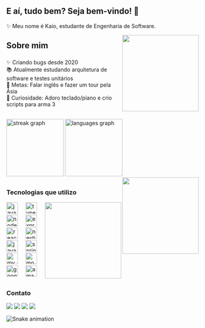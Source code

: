 <h2 align="left">E aí, tudo bem? Seja bem-vindo! 👋</h2>
<p align="left">✨ Meu nome é Kaio, estudante de Engenharia de Software. </p>
<img align="right" height="200" src="https://media.tenor.com/jrkxb7RQrsoAAAAi/jesus-jesus-saves.gif"  />

###

<h2 align="left">Sobre mim</h2>

###

<p align="left">✨ Criando bugs desde 2020<br>📚 Atualmente estudando arquitetura de software e testes unitários<br>🎯 Metas: Falar inglês e fazer um tour pela Ásia<br>🎲 Curiosidade: Adoro teclado/piano e crio scripts para arma 3</p>

##

<div align="left">
  <img src="https://streak-stats.demolab.com?user=kaiotcp1&locale=pt-br&mode=daily&theme=dracula&hide_border=false&border_radius=5" height="150" alt="streak graph"  />
  <img src="https://github-readme-stats.vercel.app/api/top-langs?username=kaiotcp1&locale=pt-br&hide_title=false&layout=compact&card_width=320&langs_count=8&theme=dracula&hide_border=false" height="150" alt="languages graph"  />
  <img align="right" height="200" src="https://media.tenor.com/jrkxb7RQrsoAAAAi/jesus-jesus-saves.gif"  />

</div>

##

<h3 align="left">Tecnologias que utilizo</h3>
<img align="right" height="200" src="https://media.tenor.com/jrkxb7RQrsoAAAAi/jesus-jesus-saves.gif"  />

<div align="left">
  <img src="https://cdn.jsdelivr.net/gh/devicons/devicon/icons/javascript/javascript-original.svg" height="30" alt="javascript logo"  />
  <img width="12" />
  <img src="https://cdn.jsdelivr.net/gh/devicons/devicon/icons/typescript/typescript-original.svg" height="30" alt="typescript logo"  />
  <img width="12" />
  <img src="https://cdn.simpleicons.org/nodedotjs/339933" height="30" alt="nodejs logo"  />
  <img width="12" />
  <img src="https://cdn.simpleicons.org/express/000000" height="30" alt="express logo"  />
  <img width="12" />
  <img src="https://cdn.simpleicons.org/react/61DAFB" height="30" alt="react logo"  />
  <img width="12" />
  <img src="https://cdn.jsdelivr.net/gh/devicons/devicon/icons/nextjs/nextjs-original.svg" height="30" alt="nextjs logo"  />
  <img width="12" />
  <img src="https://cdn.jsdelivr.net/gh/devicons/devicon/icons/java/java-original-wordmark.svg" height="30" alt="java logo"  />
  <img width="12" />
  <img src="https://cdn.jsdelivr.net/gh/devicons/devicon/icons/spring/spring-original-wordmark.svg" height="30" alt="spring logo"  />
  <img width="12" />
  <img src="https://cdn.simpleicons.org/mysql/4479A1" height="30" alt="mysql logo"  />
  <img width="12" />
  <img src="https://cdn.simpleicons.org/mongodb/47A248" height="30" alt="mongodb logo"  />
  <img width="12" />
  <img src="https://cdn.jsdelivr.net/gh/devicons/devicon/icons/googlecloud/googlecloud-original.svg" height="30" alt="googlecloud logo"  />
  <img width="12" />
  <img src="https://cdn.jsdelivr.net/gh/devicons/devicon/icons/amazonwebservices/amazonwebservices-original-wordmark.svg" height="30" alt="amazonwebservices logo"  />
</div>

##

<h3 align="left">Contato</h3>

<div align="left"> 
  <a href="https://instagram.com/hpkaio" target="_blank"><img src="https://img.shields.io/badge/-Instagram-%23E4405F?style=for-the-badge&logo=instagram&logoColor=white" target="_blank"></a> 
  <a href = "mailto:kaiotcp1@gmail.com@gmail.com"><img src="https://img.shields.io/badge/-Gmail-%23333?style=for-the-badge&logo=gmail&logoColor=white" target="_blank"></a>
  <a href="https://www.linkedin.com/in/hpkaio" target="_blank"><img src="https://img.shields.io/badge/-LinkedIn-%230077B5?style=for-the-badge&logo=linkedin&logoColor=white" target="_blank"></a> 
  <a href="https://www.cloudskillsboost.google/public_profiles/556e9e32-a0d4-4d4a-b8d2-9a67ba27c8e1" target="_blank"><img src="https://img.shields.io/badge/GoogleCloud-%234285F4.svg?style=for-the-badge&logo=google-cloud&logoColor=white" target="_blank"></a> 

  
  
  ![Snake animation](https://github.com/kaiotcp1/kaiotcp1/blob/output/github-contribution-grid-snake.svg)
</div>
</div>
